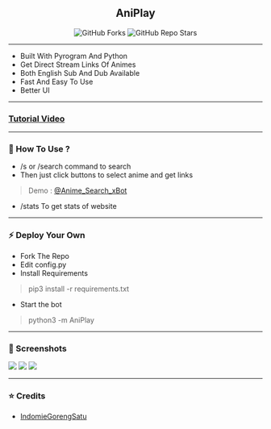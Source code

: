 <h2 align="center"><b>AniPlay</b></h4>

<p align="center" > <img alt="GitHub Forks" src="https://img.shields.io/github/forks/TechShreyash/AniPlay?label=%F0%9F%8D%B4Forks&logoColor=blue&style=social"> <img alt="GitHub Repo Stars" src="https://img.shields.io/github/stars/TechShreyash/AniPlay?label=%E2%AD%90%EF%B8%8FStars&logoColor=blue&style=social"></p>

<hr>

- Built With Pyrogram And Python
- Get Direct Stream Links Of Animes
- Both English Sub And Dub Available
- Fast And Easy To Use
- Better UI

<hr>

### [Tutorial Video](https://youtu.be/u5obNAvEs8Y)

<hr>

### 🧲 How To Use ?

- /s or /search command to search
- Then just click buttons to select anime and get links
> Demo : [@Anime_Search_xBot](https://t.me/Anime_Search_xBot)
- /stats To get stats of website

<hr>

### ⚡️ Deploy Your Own

- Fork The Repo
- Edit config.py
- Install Requirements
> pip3 install -r requirements.txt
- Start the bot
> python3 -m AniPlay


<hr>

### 📸 Screenshots

<img src="https://i.imgur.com/ARqhRt8.png">

<img src="https://i.imgur.com/lVNVDzO.png">

<img src="https://i.imgur.com/b6dQ5vf.png">


<hr>


### ⭐ Credits

* [IndomieGorengSatu](https://t.me/IndomieGenetik)

